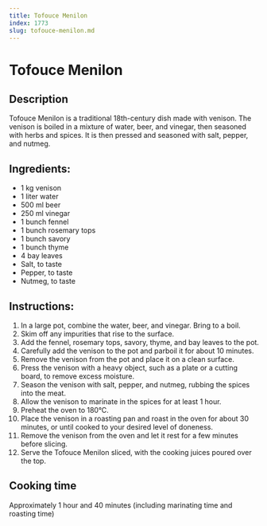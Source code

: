 ```yaml
---
title: Tofouce Menilon
index: 1773
slug: tofouce-menilon.md
---
```


# Tofouce Menilon

## Description
Tofouce Menilon is a traditional 18th-century dish made with venison. The venison is boiled in a mixture of water, beer, and vinegar, then seasoned with herbs and spices. It is then pressed and seasoned with salt, pepper, and nutmeg.

## Ingredients:
- 1 kg venison
- 1 liter water
- 500 ml beer
- 250 ml vinegar
- 1 bunch fennel
- 1 bunch rosemary tops
- 1 bunch savory
- 1 bunch thyme
- 4 bay leaves
- Salt, to taste
- Pepper, to taste
- Nutmeg, to taste

## Instructions:
1. In a large pot, combine the water, beer, and vinegar. Bring to a boil.
2. Skim off any impurities that rise to the surface.
3. Add the fennel, rosemary tops, savory, thyme, and bay leaves to the pot.
4. Carefully add the venison to the pot and parboil it for about 10 minutes.
5. Remove the venison from the pot and place it on a clean surface.
6. Press the venison with a heavy object, such as a plate or a cutting board, to remove excess moisture.
7. Season the venison with salt, pepper, and nutmeg, rubbing the spices into the meat.
8. Allow the venison to marinate in the spices for at least 1 hour.
9. Preheat the oven to 180°C.
10. Place the venison in a roasting pan and roast in the oven for about 30 minutes, or until cooked to your desired level of doneness.
11. Remove the venison from the oven and let it rest for a few minutes before slicing.
12. Serve the Tofouce Menilon sliced, with the cooking juices poured over the top.

## Cooking time
Approximately 1 hour and 40 minutes (including marinating time and roasting time)